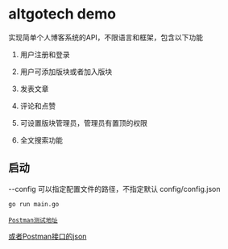 # altgotech demo

实现简单个人博客系统的API，不限语言和框架，包含以下功能

1. 用户注册和登录

2. 用户可添加版块或者加入版块

3. 发表文章

4. 评论和点赞

5. 可设置版块管理员，管理员有置顶的权限

6. 全文搜索功能


## 启动

--config 可以指定配置文件的路径，不指定默认 config/config.json

```bash
go run main.go
```

[`Postman测试地址`](https://www.postman.com/orange-sunset-547788/workspace/demo/collection/3972752-a7e0121c-18c7-4245-b1ab-b85a1ef34631?action=share&creator=3972752)

[或者Postman接口的json](./demo.postman_collection.json)

